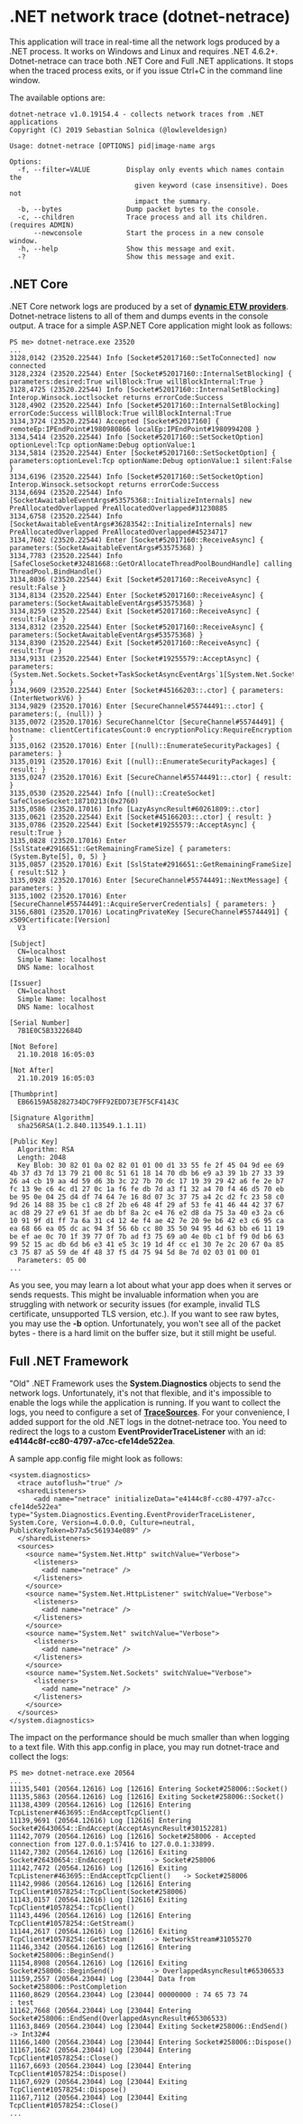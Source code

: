 
# .NET network trace (dotnet-netrace)

This application will trace in real-time all the network logs produced by a .NET process. It works on Windows and Linux and requires .NET 4.6.2+. Dotnet-netrace can trace both .NET Core and Full .NET applications. It stops when the traced process exits, or if you issue Ctrl+C in the command line window.

The available options are:

```
dotnet-netrace v1.0.19154.4 - collects network traces from .NET applications
Copyright (C) 2019 Sebastian Solnica (@lowleveldesign)

Usage: dotnet-netrace [OPTIONS] pid|image-name args

Options:
  -f, --filter=VALUE         Display only events which names contain the
                               given keyword (case insensitive). Does not
                               impact the summary.
  -b, --bytes                Dump packet bytes to the console.
  -c, --children             Trace process and all its children. (requires ADMIN)
      --newconsole           Start the process in a new console window.
  -h, --help                 Show this message and exit.
  -?                         Show this message and exit.
```

## .NET Core

.NET Core network logs are produced by a set of [**dynamic ETW providers**](https://github.com/dotnet/corefx/blob/master/Documentation/debugging/windows-instructions.md#systemnet-namespaces). Dotnet-netrace listens to all of them and dumps events in the console output. A trace for a simple ASP.NET Core application might look as follows:

```
PS me> dotnet-netrace.exe 23520
...
3128,0142 (23520.22544) Info [Socket#52017160::SetToConnected] now connected
3128,2324 (23520.22544) Enter [Socket#52017160::InternalSetBlocking] { parameters:desired:True willBlock:True willBlockInternal:True }
3128,4725 (23520.22544) Info [Socket#52017160::InternalSetBlocking] Interop.Winsock.ioctlsocket returns errorCode:Success
3128,4902 (23520.22544) Info [Socket#52017160::InternalSetBlocking] errorCode:Success willBlock:True willBlockInternal:True
3134,3724 (23520.22544) Accepted [Socket#52017160] { remoteEp:IPEndPoint#1980980866 localEp:IPEndPoint#1980994208 }
3134,5414 (23520.22544) Info [Socket#52017160::SetSocketOption] optionLevel:Tcp optionName:Debug optionValue:1
3134,5814 (23520.22544) Enter [Socket#52017160::SetSocketOption] { parameters:optionLevel:Tcp optionName:Debug optionValue:1 silent:False }
3134,6196 (23520.22544) Info [Socket#52017160::SetSocketOption] Interop.Winsock.setsockopt returns errorCode:Success
3134,6694 (23520.22544) Info [SocketAwaitableEventArgs#53575368::InitializeInternals] new PreAllocatedOverlapped PreAllocatedOverlapped#31230885
3134,6758 (23520.22544) Info [SocketAwaitableEventArgs#36283542::InitializeInternals] new PreAllocatedOverlapped PreAllocatedOverlapped#45234717
3134,7602 (23520.22544) Enter [Socket#52017160::ReceiveAsync] { parameters:(SocketAwaitableEventArgs#53575368) }
3134,7783 (23520.22544) Info [SafeCloseSocket#32481668::GetOrAllocateThreadPoolBoundHandle] calling ThreadPool.BindHandle()
3134,8036 (23520.22544) Exit [Socket#52017160::ReceiveAsync] { result:False }
3134,8134 (23520.22544) Enter [Socket#52017160::ReceiveAsync] { parameters:(SocketAwaitableEventArgs#53575368) }
3134,8259 (23520.22544) Exit [Socket#52017160::ReceiveAsync] { result:False }
3134,8312 (23520.22544) Enter [Socket#52017160::ReceiveAsync] { parameters:(SocketAwaitableEventArgs#53575368) }
3134,8390 (23520.22544) Exit [Socket#52017160::ReceiveAsync] { result:True }
3134,9131 (23520.22544) Enter [Socket#19255579::AcceptAsync] { parameters:(System.Net.Sockets.Socket+TaskSocketAsyncEventArgs`1[System.Net.Sockets.Socket]) }
3134,9609 (23520.22544) Enter [Socket#45166203::.ctor] { parameters:(InterNetworkV6) }
3134,9829 (23520.17016) Enter [SecureChannel#55744491::.ctor] { parameters:(, (null)) }
3135,0072 (23520.17016) SecureChannelCtor [SecureChannel#55744491] { hostname: clientCertificatesCount:0 encryptionPolicy:RequireEncryption }
3135,0162 (23520.17016) Enter [(null)::EnumerateSecurityPackages] { parameters: }
3135,0191 (23520.17016) Exit [(null)::EnumerateSecurityPackages] { result: }
3135,0247 (23520.17016) Exit [SecureChannel#55744491::.ctor] { result: }
3135,0530 (23520.22544) Info [(null)::CreateSocket] SafeCloseSocket:18710213(0x2760)
3135,0586 (23520.17016) Info [LazyAsyncResult#60261809::.ctor]
3135,0621 (23520.22544) Exit [Socket#45166203::.ctor] { result: }
3135,0786 (23520.22544) Exit [Socket#19255579::AcceptAsync] { result:True }
3135,0828 (23520.17016) Enter [SslState#2916651::GetRemainingFrameSize] { parameters:(System.Byte[5], 0, 5) }
3135,0857 (23520.17016) Exit [SslState#2916651::GetRemainingFrameSize] { result:512 }
3135,0928 (23520.17016) Enter [SecureChannel#55744491::NextMessage] { parameters: }
3135,1002 (23520.17016) Enter [SecureChannel#55744491::AcquireServerCredentials] { parameters: }
3156,6801 (23520.17016) LocatingPrivateKey [SecureChannel#55744491] { x509Certificate:[Version]
  V3

[Subject]
  CN=localhost
  Simple Name: localhost
  DNS Name: localhost

[Issuer]
  CN=localhost
  Simple Name: localhost
  DNS Name: localhost

[Serial Number]
  7B1E0C5B3322684D

[Not Before]
  21.10.2018 16:05:03

[Not After]
  21.10.2019 16:05:03

[Thumbprint]
  EB66159A58282734DC79FF92EDD73E7F5CF4143C

[Signature Algorithm]
  sha256RSA(1.2.840.113549.1.1.11)

[Public Key]
  Algorithm: RSA
  Length: 2048
  Key Blob: 30 82 01 0a 02 82 01 01 00 d1 33 55 fe 2f 45 04 9d ee 69 4b 37 d3 7d 13 79 21 00 8c 51 61 18 14 70 db b6 e9 a3 39 1b 27 33 39 26 a4 cb 19 aa 4d 59 d6 3b 3c 22 7b 70 dc 17 19 39 29 42 a6 fe 2e b7 fc 13 9e c6 4c d1 27 0c 1a f6 fe db 7d a3 f1 32 a4 70 f4 46 d5 70 eb be 95 0e 04 25 d4 df 74 64 7e 16 8d 07 3c 37 75 a4 2c d2 fc 23 58 c0 9d 26 14 88 35 be c1 c8 2f 2b e6 48 4f 29 af 53 fe 41 46 44 42 37 67 ac d8 29 27 e9 61 3f ae db bf 8a 2c e4 76 e2 d8 da 75 3a 40 e3 2a c6 10 91 9f d1 ff 7a 6a 31 c4 12 4e f4 ae 42 7e 20 9e b6 42 e3 c6 95 ca ea 68 66 ea 05 dc ac 94 3f 56 6b cc 80 35 50 94 95 4d 63 bb e6 11 19 be ef ae 0c 70 1f 39 77 0f 7b ad f3 75 69 a0 4e 0b c1 bf f9 0d b6 63 99 52 15 ac db 6d b6 e3 41 e5 3c 19 1d 4f cc e1 30 7e 2c 20 67 0a 85 c3 75 87 a5 59 de 4f 48 37 f5 d4 75 94 5d 8e 7d 02 03 01 00 01
  Parameters: 05 00
...
```

As you see, you may learn a lot about what your app does when it serves or sends requests. This might be invaluable information when you are struggling with network or security issues (for example, invalid TLS certificate, unsupported TLS version, etc.). If you want to see raw bytes, you may use the **-b** option. Unfortunately, you won't see all of the packet bytes - there is a hard limit on the buffer size, but it still might be useful.

## Full .NET Framework

"Old" .NET Framework uses the **System.Diagnostics** objects to send the network logs. Unfortunately, it's not that flexible, and it's impossible to enable the logs while the application is running. If you want to collect the logs, you need to configure a set of [**TraceSources**](https://docs.microsoft.com/en-us/dotnet/framework/network-programming/how-to-configure-network-tracing). For your convenience, I added support for the old .NET logs in the dotnet-netrace too. You need to redirect the logs to a custom **EventProviderTraceListener** with an id: **e4144c8f-cc80-4797-a7cc-cfe14de522ea**.

A sample app.config file might look as follows:

```
<system.diagnostics>
  <trace autoflush="true" />
  <sharedListeners>
      <add name="netrace" initializeData="e4144c8f-cc80-4797-a7cc-cfe14de522ea" type="System.Diagnostics.Eventing.EventProviderTraceListener, System.Core, Version=4.0.0.0, Culture=neutral, PublicKeyToken=b77a5c561934e089" />
  </sharedListeners>
  <sources>
    <source name="System.Net.Http" switchValue="Verbose">
      <listeners>
        <add name="netrace" />
      </listeners>
    </source>
    <source name="System.Net.HttpListener" switchValue="Verbose">
      <listeners>
        <add name="netrace" />
      </listeners>
    </source>
    <source name="System.Net" switchValue="Verbose">
      <listeners>
        <add name="netrace" />
      </listeners>
    </source>
    <source name="System.Net.Sockets" switchValue="Verbose">
      <listeners>
        <add name="netrace" />
      </listeners>
    </source>
  </sources>
</system.diagnostics>
```

The impact on the performance should be much smaller than when logging to a text file. With this app.config in place, you may run dotnet-trace and collect the logs:

```
PS me> dotnet-netrace.exe 20564
...
11135,5401 (20564.12616) Log [12616] Entering Socket#258006::Socket()
11135,5863 (20564.12616) Log [12616] Exiting Socket#258006::Socket()
11138,4309 (20564.12616) Log [12616] Entering TcpListener#463695::EndAcceptTcpClient()
11139,9691 (20564.12616) Log [12616] Entering Socket#26430654::EndAccept(AcceptAsyncResult#30152281)
11142,7079 (20564.12616) Log [12616] Socket#258006 - Accepted connection from 127.0.0.1:57416 to 127.0.0.1:33899.
11142,7302 (20564.12616) Log [12616] Exiting Socket#26430654::EndAccept()       -> Socket#258006
11142,7472 (20564.12616) Log [12616] Exiting TcpListener#463695::EndAcceptTcpClient()   -> Socket#258006
11142,9986 (20564.12616) Log [12616] Entering TcpClient#10578254::TcpClient(Socket#258006)
11143,0157 (20564.12616) Log [12616] Exiting TcpClient#10578254::TcpClient()
11143,4496 (20564.12616) Log [12616] Entering TcpClient#10578254::GetStream()
11144,2617 (20564.12616) Log [12616] Exiting TcpClient#10578254::GetStream()    -> NetworkStream#31055270
11146,3342 (20564.12616) Log [12616] Entering Socket#258006::BeginSend()
11154,8908 (20564.12616) Log [12616] Exiting Socket#258006::BeginSend()         -> OverlappedAsyncResult#65306533
11159,2557 (20564.23044) Log [23044] Data from Socket#258006::PostCompletion
11160,8629 (20564.23044) Log [23044] 00000000 : 74 65 73 74                                     : test
11162,7668 (20564.23044) Log [23044] Entering Socket#258006::EndSend(OverlappedAsyncResult#65306533)
11163,8469 (20564.23044) Log [23044] Exiting Socket#258006::EndSend()   -> Int32#4
11166,1400 (20564.23044) Log [23044] Entering Socket#258006::Dispose()
11167,1662 (20564.23044) Log [23044] Entering TcpClient#10578254::Close()
11167,6693 (20564.23044) Log [23044] Entering TcpClient#10578254::Dispose()
11167,6929 (20564.23044) Log [23044] Exiting TcpClient#10578254::Dispose()
11167,7112 (20564.23044) Log [23044] Exiting TcpClient#10578254::Close()
...
```
